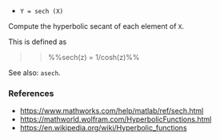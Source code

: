 * `Y = sech (X)`

Compute the hyperbolic secant of each element of `X`.

This is defined as

>> %%sech(z) = 1/cosh(z)%%

See also: `asech`.

### References

* https://www.mathworks.com/help/matlab/ref/sech.html
* https://mathworld.wolfram.com/HyperbolicFunctions.html
* https://en.wikipedia.org/wiki/Hyperbolic_functions

